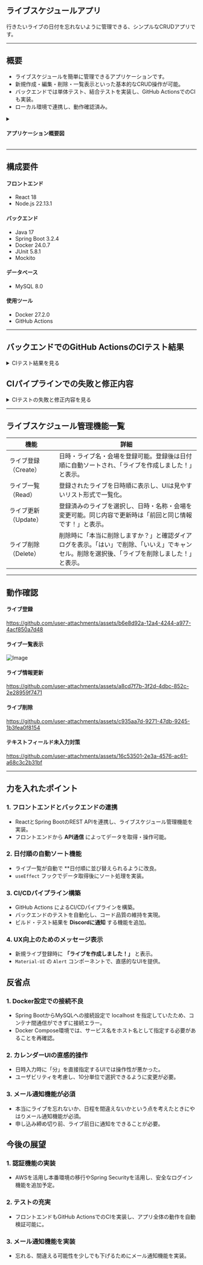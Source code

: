 ## ライブスケジュールアプリ
行きたいライブの日付を忘れないように管理できる、シンプルなCRUDアプリです。

---

## 概要
- ライブスケジュールを簡単に管理できるアプリケーションです。
- 新規作成・編集・削除・一覧表示といった基本的なCRUD操作が可能。
- バックエンドでは単体テスト、結合テストを実装し、GitHub ActionsでのCIも実装。
- ローカル環境で連携し、動作確認済み。  

<details>
<summary><h4>アプリケーション概要図</h4></summary>

![Image](https://github.com/user-attachments/assets/62a4bcaf-bbbd-4070-92f6-90eb5508bd59)
</details>

---

## 構成要件
#### フロントエンド
* React 18
* Node.js 22.13.1
  
#### バックエンド
* Java 17
* Spring Boot 3.2.4
* Docker 24.0.7 
* JUnit 5.8.1
* Mockito
  
#### データベース
* MySQL 8.0

#### 使用ツール
* Docker 27.2.0
* GitHub Actions

---

## バックエンドでのGitHub ActionsのCIテスト結果

<details>
<summary>CIテスト結果を見る</summary>

### ① 自動化テスト
![スクリーンショット (256)](https://github.com/user-attachments/assets/cb979ed9-0bfc-43a6-8e57-3fee58c9f95f)

### ② codecov
![スクリーンショット (255)](https://github.com/user-attachments/assets/3e7f1e3f-9b78-419a-ac25-63cd1684c2b4)

### ③ checkstyle
![スクリーンショット (257)](https://github.com/user-attachments/assets/663ed345-d75b-429c-85d1-5f8c8f13c80c)

### ④ Discordへの通知
#### ・ 成功時
  ![スクリーンショット (254)](https://github.com/user-attachments/assets/91a741b9-589e-404b-996c-23caf3f226a5)

#### ・ 失敗時
  ![スクリーンショット (251)](https://github.com/user-attachments/assets/2f2a9197-2a9d-4704-8302-d3d869b44531)

</details>

## CIパイプラインでの失敗と修正内容

<details>
<summary>CIテストの失敗と修正内容を見る</summary>
  
<br>

CIパイプライン中に発生した失敗結果とテストに合格する際どのように修正を行ったかについて以下にまとめます。

<details>
<summary><h4>① gradle.ymlからtest.ymlへ変更</h4></summary>
<h4>・エラー内容 <h4>

<h4>gradlewファイルがWindowsの改行スタイル（CRLF）を使用していることが原因でエラーが発生。現在、Windows上でWSLを使用しているため、WSLはLinux環境として動作し、Unixスタイルの改行（LF）が必要。</h4>

![スクリーンショット (263)](https://github.com/user-attachments/assets/9e96c73c-9637-4ece-b30a-e89c46394652)

<h4>・修正内容<h4>
<h4>gradlewファイルの改行コードをLFに変換するためのステップを追加</h4>

![スクリーンショット (264)](https://github.com/user-attachments/assets/bec4fda3-cced-483c-ad42-a152c8af885f)

### コミットリンク
- [Create gradle.yml](https://github.com/kttsu/live_schedule_manager/pull/1/commits/ec9a6e1a86101ba8e679ac5c592916be21d141fd)
- [gradle.yml から test.yml に変更](https://github.com/kttsu/live_schedule_manager/pull/1/commits/7d5e14d27870ed324b8f9f74cca5130595bc4ba4)  
- [gradlew build に変更](https://github.com/kttsu/live_schedule_manager/pull/1/commits/013ea34e22b81dc179dc37b715adfb7b1ddd7e19)

</details>

---

<details>
<summary><h4>② Checkstyle設定ファイルの不具合修正</h4></summary>
<h4>・エラー内容</h4>
<h4>checkstyleMain および checkstyleTest というタスクが適切に設定されていないために発生。</h4>

![スクリーンショット (265)](https://github.com/user-attachments/assets/b9abd3b5-8676-4576-8b05-274ba8f23a0a)
### コミットリンク
- [Checkstyleを追加。](https://github.com/kttsu/live_schedule_manager/pull/1/commits/414418a4367c4ebf1db12dabe0a17285f77a1ab7)

</details>

---

<details>
<summary><h4>③ Checkstyle実行時のパスエラー </h4></summary>
<h4>・エラー内容</h4>
<h4>checkstyleMain というタスクがすでに存在しているにもかかわらず、同じ名前のタスクを再度追加しようとしたために発生。</h4>

![スクリーンショット (274)](https://github.com/user-attachments/assets/953ea4ec-58dd-4170-ad06-e4151f7d1ce7)

<h4>checkstyle設定ファイルで、TreeWalkerはLineLengthの親モジュールとして使用できないのに、TreeWalkerモジュールの下にLineLengthモジュールを配置しようとしたために発生。</h4>

![スクリーンショット (275)](https://github.com/user-attachments/assets/736d3cf3-3ba3-4791-809d-7b9ba7047cea)

### コミットリンク
- [Checkstyleを修正。](https://github.com/kttsu/live_schedule_manager/pull/1/commits/567664a5d795d517f5d84b135b74ef780f5007d2)

</details>

---

<details>
<summary><h4>④ checkstyleMainタスクの重複定義が原因</h4></summary>
<h4>・エラー内容</h4>
<h4>build.gradleファイルの64行目で、すでに存在しているタスク checkstyleMain を再度追加しようとしたために発生。</h4>

![スクリーンショット (276)](https://github.com/user-attachments/assets/8e7775bb-3265-4149-9e12-61af5e3eb19e)

### コミットリンク
- [java -jar でCheckstyleを実行.](https://github.com/kttsu/live_schedule_manager/pull/1/commits/6bfca42f918a8e5bb35c4270ed61de26182da9d5)
  
</details>

---

<details>
<summary><h4>⑤ runCheckstyle タスクがコードスタイル違反で失敗。</h4></summary>
<h4>・エラー内容</h4>
<h4>Gradleで実行した runCheckstyle というタスクが失敗したことを示しており、java コマンドを使ってCheckstyleを実行しようとしたが、Checkstyleによって検出されたコードスタイルに問題があるため、タスクが失敗。</h4>

![スクリーンショット (277)](https://github.com/user-attachments/assets/6428817a-5c32-4e7d-9768-3893bb2ab211)

### コミットリンク
- [build.gradle のカスタムタスクを実行するように修正。](https://github.com/kttsu/live_schedule_manager/pull/1/commits/60ffbdb59e0c299ae070eb9f0dbcf8638b50081d)

</details>

---

<details>
<summary><h4>⑥ Checkstyleの設定不備</h4></summary>
<h4>・エラー内容 <h4>
<h4>checkstyleMain タスクが失敗したことを示しており、特に、Checkstyleの設定ファイル checkstyle.xml を正しく読み込めなかったことが原因。パスが存在しないか、間違っている、XMLの構文や設定内容を確認する必要があります。</h4>

![スクリーンショット (280)](https://github.com/user-attachments/assets/918c1911-2ae8-4bf1-8a3c-e0a57c4885c6)

<h4>checkstyleTest タスクが失敗したことを示しており、特に、Checkstyleの設定ファイル checkstyle.xml を正しく読み込めなかったことが原因。パスが存在しないか、間違っている、XMLの構文や設定内容を確認する必要があります。</h4>

![スクリーンショット (281)](https://github.com/user-attachments/assets/a9057cc4-a78a-4c25-9e10-5009e017f502)

<h4>・修正内容<h4>
パスの再設定。(7008cef) 不要なカスタムタスクの削除。(388a7f9) XMLの構文の修正。(d8136fc) を行い、.github/workflows/test.yml 内を以下のように修正しました。

![スクリーンショット (283)](https://github.com/user-attachments/assets/7026504e-4dc4-42c6-8366-a2d7c5b9819d)

### コミットリンク
- [Checkstyle タスクを実行する処理を修正。](https://github.com/kttsu/live_schedule_manager/pull/1/commits/a2566323968f19115eb1f5c8605f6763fc86d747) 　
- [Checkstyle設定ファイルを確認する処理を追加。](https://github.com/kttsu/live_schedule_manager/pull/1/commits/d9bad554a4743a8417a0f78d79e4872204ee951e)
- [--info オプションを追加。](https://github.com/kttsu/live_schedule_manager/pull/1/commits/5e362fb4aeb4333a76977f9e23ab23d297f2e59e)
 
</details>

</details>

---

## ライブスケジュール管理機能一覧

| 機能                  | 詳細                                                                         | 
|-----------------------|--------------------------------------------------------------------------------|
| ライブ登録（Create） 　| 日時・ライブ名・会場を登録可能。登録後は日付順に自動ソートされ、「ライブを作成しました！」と表示。 |
| ライブ一覧（Read） 　　| 登録されたライブを日時順に表示し、UIは見やすいリスト形式で一覧化。 |
| ライブ更新（Update） 　| 登録済みのライブを選択し、日時・名称・会場を変更可能。同じ内容で更新時は「前回と同じ情報です！」と表示。 |
| ライブ削除（Delete） 　| 削除時に「本当に削除しますか？」と確認ダイアログを表示。「はい」で削除、「いいえ」でキャンセル。削除を選択後、「ライブを削除しました！」と表示。 |

---

## 動作確認
#### ライブ登録
https://github.com/user-attachments/assets/b6e8d92a-12a4-4244-a977-4acf850a7d48

#### ライブ一覧表示
![Image](https://github.com/user-attachments/assets/867ec262-61ec-4008-8c88-075fb4c2b33d)

#### ライブ情報更新
https://github.com/user-attachments/assets/a8cd7f7b-3f2d-4dbc-852c-2e28959f7471

#### ライブ削除
https://github.com/user-attachments/assets/c935aa7d-9271-47db-9245-1b3fea0f8154

#### テキストフィールド未入力対策
https://github.com/user-attachments/assets/16c53501-2e3a-4576-ac61-a68c3c2b31bf

</details>

---

##  **力を入れたポイント**

### 1. **フロントエンドとバックエンドの連携**
- ReactとSpring BootのREST APIを連携し、ライブスケジュール管理機能を実装。  
- フロントエンドから **API通信** によってデータを取得・操作可能。

### 2. **日付順の自動ソート機能**
- ライブ一覧が自動で **日付順に並び替えられるように改良。  
- `useEffect` フックでデータ取得後にソート処理を実装。

 ### 3. **CI/CDパイプライン構築**
- GitHub Actions によるCI/CDパイプラインを構築。  
- バックエンドのテストを自動化し、コード品質の維持を実現。  
- ビルド・テスト結果を **Discordに通知** する機能を追加。

### 4. **UX向上のためのメッセージ表示**
- 新規ライブ登録時に **「ライブを作成しました！」** と表示。  
- `Material-UI` の `Alert` コンポーネントで、直感的なUIを提供。

##  **反省点**

### 1. **Docker設定での接続不良**
- Spring BootからMySQLへの接続設定で localhost を指定していたため、コンテナ間通信ができずに接続エラー。
- Docker Compose環境では、サービス名をホスト名として指定する必要があることを再確認。

### 2. **カレンダーUIの直感的操作**
- 日時入力時に「分」を直接指定するUIでは操作性が悪かった。
- ユーザビリティを考慮し、10分単位で選択できるように変更が必要。

### 3. **メール通知機能が必須**
- 本当にライブを忘れないか、日程を間違えないかという点を考えたときにやはりメール通知機能が必須。
- 申し込み締め切り前、ライブ前日に通知をできることが必要。

##  **今後の展望**

### 1. **認証機能の実装**  
- AWSを活用し本番環境の移行やSpring Securityを活用し、安全なログイン機能を追加予定。

### 2. **テストの充実**  
- フロントエンドもGitHub ActionsでのCIを実装し、アプリ全体の動作を自動検証可能に。

### 3. **メール通知機能を実装**
- 忘れる、間違える可能性を少しでも下げるためにメール通知機能を実装。

